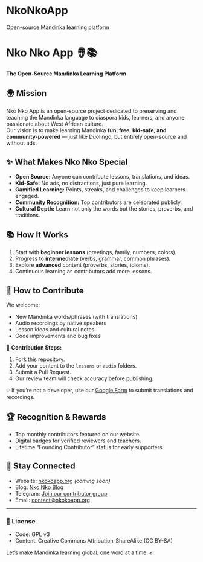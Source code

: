# NkoNkoApp
Open-source Mandinka learning platform
# Nko Nko App 🪘📚
**The Open-Source Mandinka Learning Platform**

## 🌍 Mission
Nko Nko App is an open-source project dedicated to preserving and teaching the Mandinka language to diaspora kids, learners, and anyone passionate about West African culture.  
Our vision is to make learning Mandinka **fun, free, kid-safe, and community-powered** — just like Duolingo, but entirely open-source and without ads.

## ✨ What Makes Nko Nko Special
- **Open Source:** Anyone can contribute lessons, translations, and ideas.
- **Kid-Safe:** No ads, no distractions, just pure learning.
- **Gamified Learning:** Points, streaks, and challenges to keep learners engaged.
- **Community Recognition:** Top contributors are celebrated publicly.
- **Cultural Depth:** Learn not only the words but the stories, proverbs, and traditions.

## 📚 How It Works
1. Start with **beginner lessons** (greetings, family, numbers, colors).
2. Progress to **intermediate** (verbs, grammar, common phrases).
3. Explore **advanced** content (proverbs, stories, idioms).
4. Continuous learning as contributors add more lessons.

## 🤝 How to Contribute
We welcome:
- New Mandinka words/phrases (with translations)
- Audio recordings by native speakers
- Lesson ideas and cultural notes
- Code improvements and bug fixes

📌 **Contribution Steps:**
1. Fork this repository.
2. Add your content to the `lessons` or `audio` folders.
3. Submit a Pull Request.
4. Our review team will check accuracy before publishing.

💡 If you’re not a developer, use our [Google Form](link-to-form) to submit translations and recordings.

## 🏆 Recognition & Rewards
- Top monthly contributors featured on our website.
- Digital badges for verified reviewers and teachers.
- Lifetime “Founding Contributor” status for early supporters.

## 📢 Stay Connected
- Website: [nkokoapp.org](http://nkokoapp.org) *(coming soon)*
- Blog: [Nko Nko Blog](link)
- Telegram: [Join our contributor group](link)
- Email: contact@nkokoapp.org

---

### 📜 License
- Code: GPL v3
- Content: Creative Commons Attribution-ShareAlike (CC BY-SA)

Let’s make Mandinka learning global, one word at a time. ✊
